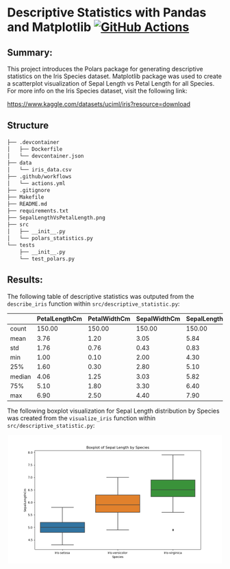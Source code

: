# Descriptive Statistics with Pandas and Matplotlib   [![GitHub Actions](https://github.com/nogibjj/mjh140-MiniProject3/workflows/CI/badge.svg)](https://github.com/nogibjj/mjh140-MiniProject3/actions)


## Summary:

This project introduces the Polars package for generating descriptive statistics on the Iris Species dataset. Matplotlib package was used to create a scatterplot visualization of Sepal Length vs Petal Length for all Species. For more info on the Iris Species dataset, visit the following link:

https://www.kaggle.com/datasets/uciml/iris?resource=download

## Structure

```text
├── .devcontainer
│   ├── Dockerfile
│   └── devcontainer.json
├── data
│   └── iris_data.csv
├── .github/workflows
│   └── actions.yml
├── .gitignore
├── Makefile
├── README.md
├── requirements.txt
├── SepalLengthVsPetalLength.png
├── src
│   ├── __init__.py
│   └── polars_statistics.py
└── tests
    ├── __init__.py
    └── test_polars.py

```

## Results:

The following table of descriptive statistics was outputed from the `describe_iris` function within `src/descriptive_statistic.py`:

|          | PetalLengthCm | PetalWidthCm | SepalWidthCm | SepalLengthCm |
| -------- | ------------- | ------------ | ------------ | ------------- |
|count     |    150.00     |   150.00    |   150.00     |    150.00 |
|mean      |      3.76     |     1.20    |     3.05     |      5.84 |
|std       |      1.76     |     0.76    |     0.43     |      0.83 |
|min       |      1.00     |     0.10    |     2.00     |      4.30 |
|25%       |      1.60     |     0.30    |     2.80     |      5.10 |
|median    |      4.06     |     1.25    |     3.03     |      5.82 |
|75%       |      5.10     |     1.80    |     3.30     |      6.40 |
|max       |      6.90     |     2.50    |     4.40     |      7.90 |


The following boxplot visualization for Sepal Length distribution by Species was created from the `visualize_iris` function within `src/descriptive_statistic.py`:

<p align = "center"><img src = "https://github.com/nogibjj/mjh140-MiniProject3/blob/main/SepalLength_by_Species.png" width = 500px></p>
